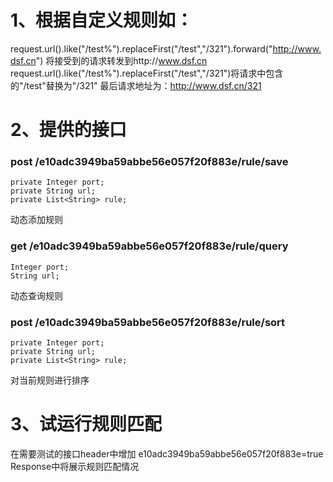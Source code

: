 # 1、根据自定义规则如：
request.url().like("/test%").replaceFirst("/test","/321").forward("http://www.dsf.cn")
将接受到的请求转发到http://www.dsf.cn
request.url().like("/test%").replaceFirst("/test","/321")将请求中包含的"/test"替换为"/321"
最后请求地址为：http://www.dsf.cn/321
# 2、提供的接口
### post /e10adc3949ba59abbe56e057f20f883e/rule/save
	private Integer port;
	private String url;
	private List<String> rule;
动态添加规则

### get /e10adc3949ba59abbe56e057f20f883e/rule/query
	Integer port;
	String url;
动态查询规则

### post /e10adc3949ba59abbe56e057f20f883e/rule/sort
	private Integer port;
	private String url;
	private List<String> rule;
对当前规则进行排序

# 3、试运行规则匹配
在需要测试的接口header中增加
e10adc3949ba59abbe56e057f20f883e=true
Response中将展示规则匹配情况